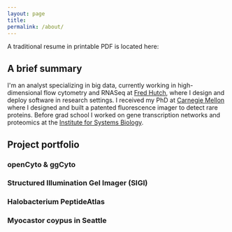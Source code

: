 ```yaml
---
layout: page
title: 
permalink: /about/
---
```


A traditional resume in printable PDF is located here:

## A brief summary

I'm an analyst specializing in big data, currently working in high-dimensional flow cytometry and RNASeq at [Fred Hutch](https://rglab.org), where I design and deploy software in research settings. I received my PhD at [Carnegie Mellon](https://cmu.edu/bio) where I designed and built a patented fluorescence imager to detect rare proteins. Before grad school I worked on gene transcription networks and proteomics at the [Institute for Systems Biology](https://systemsbiology.org). 

## Project portfolio

### openCyto & ggCyto

### Structured Illumination Gel Imager (SIGI)

### Halobacterium PeptideAtlas 

### Myocastor coypus in Seattle



